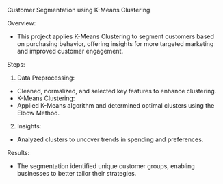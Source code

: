 Customer Segmentation using K-Means Clustering

Overview:
- This project applies K-Means Clustering to segment customers based on purchasing behavior, offering insights for more targeted marketing and improved customer engagement.

Steps:

1. Data Preprocessing:
- Cleaned, normalized, and selected key features to enhance clustering.
- K-Means Clustering:
- Applied K-Means algorithm and determined optimal clusters using the Elbow Method.

2. Insights:
- Analyzed clusters to uncover trends in spending and preferences.

Results: 
- The segmentation identified unique customer groups, enabling businesses to better tailor their strategies.
